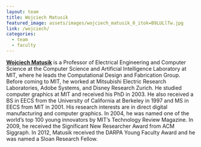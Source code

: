 ```yaml
---
layout: team
title: Wojciech Matusik
featured_image: assets/images/wojciech_matusik_0_itok=B9LULlTw.jpg
link: /wojciech/
categories:
  - team
  - faculty
---
```

**[Wojciech Matusik](/wojciech)** is a Professor of Electrical Engineering and Computer Science at the Computer Science and Artificial Intelligence Laboratory at MIT, where he leads the Computational Design and Fabrication Group. Before coming to MIT, he worked at Mitsubishi Electric Research Laboratories, Adobe Systems, and Disney Research Zurich. He studied computer graphics at MIT and received his PhD in 2003. He also received a BS in EECS from the University of California at Berkeley in 1997 and MS in EECS from MIT in 2001. His research interests are in direct digital manufacturing and computer graphics. In 2004, he was named one of the world’s top 100 young innovators by MIT’s Technology Review Magazine. In 2009, he received the Significant New Researcher Award from ACM Siggraph. In 2012, Matusik received the DARPA Young Faculty Award and he was named a Sloan Research Fellow.